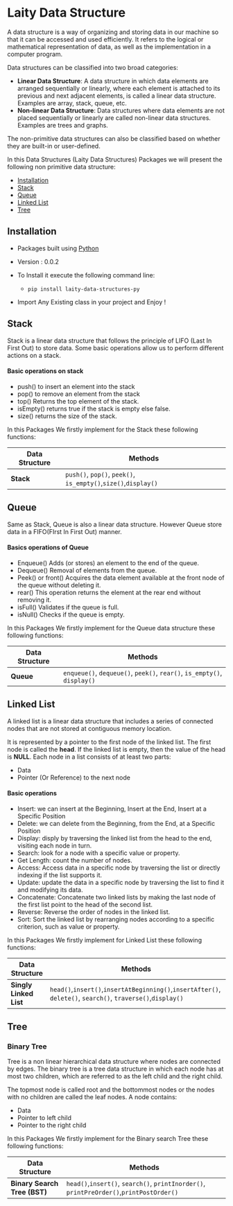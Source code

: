 # Laity Data Structure

A data structure is a way of organizing and storing data in our machine so that it can be accessed and used efficiently. It refers to the logical or mathematical representation of data, as well as the implementation in a computer program.

Data structures can be classified into two broad categories:

*   **Linear Data Structure**: A data structure in which data elements are arranged sequentially or linearly, where each element is attached to its previous and next adjacent elements, is called a linear data structure. Examples are array, stack, queue, etc.
*   **Non-linear Data Structure**: Data structures where data elements are not placed sequentially or linearly are called non-linear data structures. Examples are trees and graphs.

The non-primitive data structures can also be classified based on whether they are built-in or user-defined.

In this Data Structures (Laity Data Structures) Packages we will present the following non primitive data structure:

*   [Installation](#installation)
*   [Stack](#stack)
*   [Queue](#queue)
*   [Linked List](#linked-list)
*   [Tree](https://)


## Installation
* Packages built using [Python]()
* Version : 0.0.2
* To Install it execute the following command line:

  * `pip install laity-data-structures-py`
* Import Any Existing class in your project and Enjoy !

## Stack

Stack is a linear data structure that follows the principle of LIFO (Last In First Out) to store data.
Some basic operations allow us to perform different actions on a stack.

#### Basic operations on stack

*   push() to insert an element into the stack
*   pop() to remove an element from the stack
*   top() Returns the top element of the stack.
*   isEmpty() returns true if the stack is empty else false.
*   size() returns the size of the stack.

In this Packages We firstly implement for the Stack these following functions:
<table>
  <thead>
    <tr>
      <th>Data Structure</th>
      <th> Methods</th>
    </tr>
  </thead>
  <tbody>
    <tr>
      <td><strong>Stack</strong></td>
      <td><code>push()</code>, <code>pop()</code>, <code>peek()</code>, <code>is_empty()</code>,<code>size()</code>,<code>display()</code></td>
    </tr>
  </tbody>
</table>

## Queue

Same as Stack, Queue is also a linear data structure. However Queue store data in a FIFO(FIrst In First Out) manner.

#### Basics operations of Queue


*   Enqueue() Adds (or stores) an element to the end of the queue.
*   Dequeue() Removal of elements from the queue.
*   Peek() or front() Acquires the data element available at the front node of the queue without deleting it.
*   rear() This operation returns the element at the rear end without removing it.
*   isFull() Validates if the queue is full.
*   isNull() Checks if the queue is empty.

In this Packages We firstly implement for the Queue data structure these following functions:
<table>
  <thead>
    <tr>
      <th>Data Structure</th>
      <th> Methods</th>
    </tr>
  </thead>
  <tbody>
    <tr>
      <td><strong>Queue</strong></td>
      <td><code>enqueue()</code>, <code>dequeue()</code>, <code>peek()</code>, <code>rear()</code>, <code>is_empty()</code>, <code>display()</code></td>
    </tr>
  </tbody>
</table>

## Linked List

A linked list is a linear data structure that includes a series of connected nodes that are not stored at contiguous memory location.

It is represented by a pointer to the first node of the linked list. The first node is called the **head**. If the linked list is empty, then the value of the head is **NULL**. Each node in a list consists of at least two parts:

* Data
* Pointer (Or Reference) to the next node

#### Basic operations



*   Insert: we can insert at the Beginning, Insert at the End, Insert at a Specific Position
*   Delete: we can delete from the Beginning, from the End, at a Specific Position
*   Display: disply by traversing the linked list from the head to the end, visiting each node in turn.
*   Search: look for a node with a specific value or property.
*   Get Length: count the number of nodes.
*   Access: Access data in a specific node by traversing the list or directly indexing if the list supports it.
*   Update: update the data in a specific node by traversing the list to find it and modifying its data.
*   Concatenate: Concatenate two linked lists by making the last node of the first list point to the head of the second list.
*   Reverse: Reverse the order of nodes in the linked list.
*   Sort: Sort the linked list by rearranging nodes according to a specific criterion, such as value or property.


In this Packages We firstly implement for Linked List these following functions:

<table>
  <thead>
    <tr>
      <th>Data Structure</th>
      <th> Methods</th>
    </tr>
  </thead>
  <tbody>
    <tr>
      <td><strong>Singly Linked List</strong></td>
      <td><code>head()</code>,<code>insert()</code>,<code>insertAtBeginning()</code>,<code>insertAfter()</code>, <code>delete()</code>, <code>search()</code>, <code>traverse()</code>,<code>display()</code></td>
    </tr>
  </tbody>
</table>

## Tree

### Binary Tree

Tree is a non linear hierarchical data structure where nodes are connected by edges. The binary tree is a tree data structure in which each node has at most two children, which are referred to as the left child and the right child.


The topmost node is called root and the  bottommost nodes or the nodes with no children are called the leaf nodes. A node contains:

* Data
* Pointer to left child
* Pointer to the right child

In this Packages We firstly implement for the Binary search Tree these following functions:

<table>
  <thead>
    <tr>
      <th>Data Structure</th>
      <th> Methods</th>
    </tr>
  </thead>
  <tbody>
    <tr>
      <td><strong>Binary Search Tree (BST)</strong></td>
      <td><code>head()</code>,<code>insert()</code>, <code>search()</code>, <code>printInorder()</code>, <code>printPreOrder()</code>,<code>printPostOrder()</code></td>
    </tr>
  </tbody>
</table>
